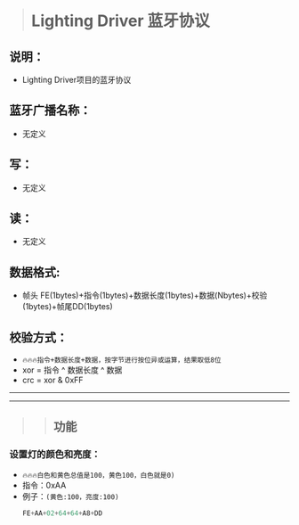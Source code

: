 > # Lighting Driver 蓝牙协议
## 说明：
 * Lighting Driver项目的蓝牙协议
## 蓝牙广播名称：
 * 无定义
## 写：
 * 无定义
## 读：
 * 无定义
## 数据格式:
 * 帧头 FE(1bytes)+指令(1bytes)+数据长度(1bytes)+数据(Nbytes)+校验(1bytes)+帧尾DD(1bytes)   
## 校验方式：
* `🔥🔥🔥指令+数据长度+数据，按字节进行按位异或运算，结果取低8位` 
 * xor = 指令 ^ 数据长度 ^ 数据
 * crc = xor & 0xFF
--- 
---  
>>## 功能
### 设置灯的颜色和亮度：
* `🔥🔥🔥白色和黄色总值是100，黄色100，白色就是0)`
 * 指令：0xAA
 * 例子：`(黄色:100，亮度:100)`
   ```javascript
   FE+AA+02+64+64+A8+DD
   ```
